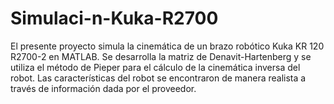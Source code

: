 # Simulaci-n-Kuka-R2700
El presente proyecto simula la cinemática de un brazo robótico Kuka KR 120 R2700-2 en MATLAB. Se desarrolla la matriz de Denavit-Hartenberg y se utiliza el método de Pieper para el cálculo de la cinemática inversa del robot. Las características del robot se encontraron de manera realista a través de información dada por el proveedor.

